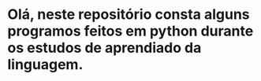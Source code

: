 # Olá, neste repositório consta alguns programos feitos em python durante os estudos de aprendiado da linguagem.
